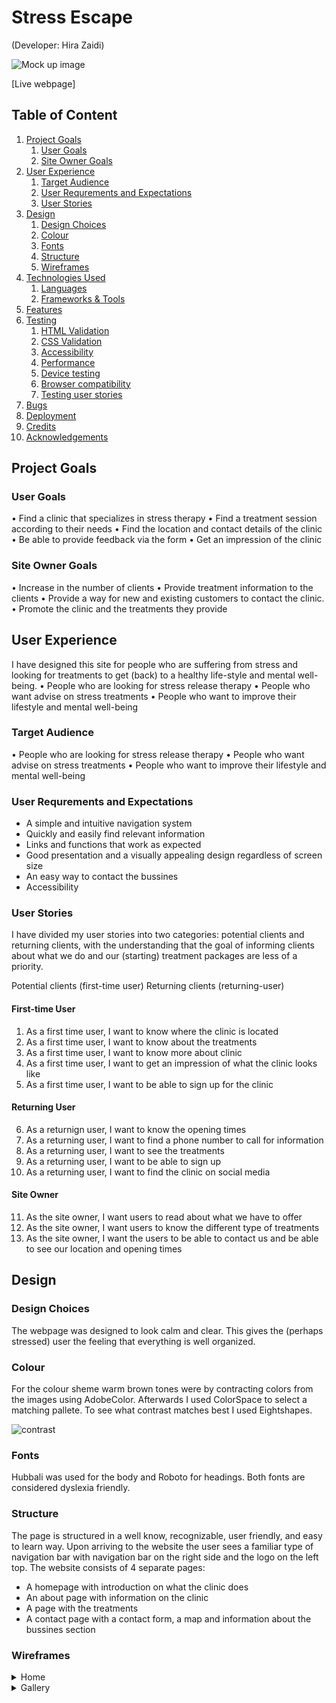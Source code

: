 # Stress Escape
(Developer: Hira Zaidi)

![Mock up image](https://user-images.githubusercontent.com/98779723/160789958-2d5e3a3d-af03-4cac-8c71-74888cc2ad18.PNG)


[Live webpage]

## Table of Content

1. [Project Goals](#project-goals)
    1. [User Goals](#user-goals)
    2. [Site Owner Goals](#site-owner-goals)
2. [User Experience](#user-experience)
    1. [Target Audience](#target-audience)
    2. [User Requrements and Expectations](#user-requrements-and-expectations)
    3. [User Stories](#user-stories)
3. [Design](#design)
    1. [Design Choices](#design-choices)
    2. [Colour](#colours)
    3. [Fonts](#fonts)
    4. [Structure](#structure)
    5. [Wireframes](#wireframes)
4. [Technologies Used](#technologies-used)
    1. [Languages](#languages)
    2. [Frameworks & Tools](#frameworks-&-tools)
5. [Features](#features)
6. [Testing](#validation)
    1. [HTML Validation](#HTML-validation)
    2. [CSS Validation](#CSS-validation)
    3. [Accessibility](#accessibility)
    4. [Performance](#performance)
    5. [Device testing](#performing-tests-on-various-devices)
    6. [Browser compatibility](#browser-compatability)
    7. [Testing user stories](#testing-user-stories)
8. [Bugs](#Bugs)
9. [Deployment](#deployment)
10. [Credits](#credits)
11. [Acknowledgements](#acknowledgements)

## Project Goals 


### User Goals
•	Find a clinic that specializes in stress therapy
•	Find a treatment session according to their needs
•	Find the location and contact details of the clinic
•	Be able to provide feedback via the form
•	Get an impression of the clinic


### Site Owner Goals
•	Increase in the number of clients
•	Provide treatment information to the clients
•	Provide a way for new and existing customers to contact the clinic.
•	Promote the clinic and the treatments they provide


## User Experience
I have designed this site for people who are suffering from stress and looking for treatments to get (back) to a healthy life-style and mental well-being.
•	People who are looking for stress release therapy
•	People who want advise on stress treatments
•	People who want to improve their lifestyle and mental well-being


### Target Audience
•	People who are looking for stress release therapy
•	People who want advise on stress treatments
•	People who want to improve their lifestyle and mental well-being

### User Requrements and Expectations

- A simple and intuitive navigation system
- Quickly and easily find relevant information
- Links and functions that work as expected
- Good presentation and a visually appealing design regardless of screen size
- An easy way to contact the bussines
- Accessibility

### User Stories
I have divided my user stories into two categories: potential clients and returning clients, with the understanding that the goal of informing clients about what we do and our (starting) treatment packages are less of a priority.

Potential clients (first-time user)
Returning clients (returning-user)


#### First-time User 
1. As a first time user, I want to know where the clinic is located
2. As a first time user, I want to know about the treatments
3. As a first time user, I want to know more about clinic
4. As a first time user, I want to get an impression of what the clinic looks like
5. As a first time user, I want to be able to sign up for the clinic

#### Returning User
6. As a returnign user, I want to know the opening times
7. As a returning user, I want to find a phone number to call for information
8. As a returning user, I want to see the treatments
9. As a returning user, I want to be able to sign up 
10. As a returning user, I want to find the clinic on social media


#### Site Owner 
11. As the site owner, I want users to read about what we have to offer
12. As the site owner, I want users to know the different type of treatments
13. As the site owner, I want the users to be able to contact us and be able to see our location and opening times

## Design

### Design Choices
The webpage was designed to look calm and clear. This gives the (perhaps stressed) user the feeling that everything is well organized. 

### Colour
For the colour sheme warm brown tones were by contracting colors from the images using AdobeColor. Afterwards I used ColorSpace to select a matching pallete. To see what contrast matches best I used Eightshapes.

![contrast](https://user-images.githubusercontent.com/98779723/159938189-da8435f1-b2ad-4150-b7f5-dba48ae9a5ba.PNG)

### Fonts
Hubbali was used for the body and Roboto for headings. Both fonts are considered dyslexia friendly.

### Structure
The page is structured in a well know, recognizable, user friendly, and easy to learn way. Upon arriving to the website the user sees a familiar type of navigation bar with navigation bar on the right side and the logo on the left top.
The website consists of 4 separate pages: 
- A homepage with introduction on what the clinic does
- An about page with information on the clinic
- A page with the treatments 
- A contact page with a contact form, a map and information about the bussines section

### Wireframes

<details><summary>Home</summary>

![New Wireframe 1 (1)](https://user-images.githubusercontent.com/98779723/160602770-b03e334c-c383-4dad-98b5-44f79abfdc1f.png)

</details>

<details><summary>Gallery</summary>
    
![New Wireframe 2](https://user-images.githubusercontent.com/98779723/160790837-41de3721-0546-4b46-b34a-56798d995653.png)

    </details>

<details><summary>Treatments</summary>

![Wireframe Treatments](https://user-images.githubusercontent.com/98779723/160085365-e2a68c18-9d70-44fd-97a3-caf357d4bfe3.png)
    </details>

<details><summary>Contact Us</summary>


![contact](https://user-images.githubusercontent.com/98779723/160282729-5f5f695d-a580-4bc5-af4b-66ba396098f3.png)
</details>

## Technologies Used

### Languages
- HTML
- CSS

### Frameworks & Tools

- Git
- GitHub
- Gitpod
- Tinypng
- EighShapes
- Balsamiq
- Google Fonts
- Adobe Color
- Font Awsome

## Features
The page consists of 4 pages and 8 features

### Logo and Navigation Bar
- Featured on all the pages
- The navbar is fully responsive and when you hover it highlight the button
- User stories 2, 3, 4, 5, 8, 9
![logo and navbar](https://user-images.githubusercontent.com/98779723/160284792-eb9aff62-ff33-4a2a-8edb-7089b4d189d4.PNG)


### Main picture
- Different on each page
- Relevant to the topic of the page
![mainp1](https://user-images.githubusercontent.com/98779723/160284801-500d684e-abb6-42d5-9a6a-f7c55b8d3793.PNG)
![mainp2](https://user-images.githubusercontent.com/98779723/160284802-8224d650-42cd-4c24-8004-e02c9a898b7d.PNG)
![mainp3](https://user-images.githubusercontent.com/98779723/160284804-896b0498-f5ca-487e-a044-b9c4ca5f2d62.PNG)
![mainp5](https://user-images.githubusercontent.com/98779723/160284807-6ac9b5c0-61fb-46ea-afc5-c3b536552564.PNG)


### Introduction on Index page
- Information about the Clinic
- Link to gallery page
- User stories 3, 4


### Map
- Location of the clinic
- User stories 1
![map](https://user-images.githubusercontent.com/98779723/160604981-31b98bf3-876d-4775-a742-8f7647ffb75a.PNG)


### Gallery
- Images that display an impression of the clinic
- User stories 3, 4


### Treatments
- Information on the 3 types of treatments that the clinic provides
- User stories 2, 3, 8

![treatment text](https://user-images.githubusercontent.com/98779723/160284892-2e8ff52c-c4ad-44da-ba20-34510026fe4c.PNG)

### Contact us and Form
- Information on form and options   
- Form that requires details
- User stories 5, 9

![form](https://user-images.githubusercontent.com/98779723/160284938-89468e78-6c24-4d6e-ac74-75301ce92fca.PNG)

### Footer
- Available on the bottom of each page
- Provides adress, opening timings and phone number of the Clinic
- User stories 1, 6, 7, 10
![footer](https://user-images.githubusercontent.com/98779723/160285883-6720c667-52f6-42c7-b0ef-b3dc2beaa327.PNG)


## Validation

### HTML Validation
The W3C Markup Validation Service was used to validate the HTML of the website. All pages pass with no errors no warnings to show.
<details><summary>Home</summary>
![htmlindex](https://user-images.githubusercontent.com/98779723/160773026-3516ab65-70be-4601-9189-9eaec50518a0.PNG)

</details>
<details><summary>Gallery</summary>
![htmlgallery](https://user-images.githubusercontent.com/98779723/160773053-c8dfa194-b28d-4ab5-b1ed-dfb37edeed01.PNG)

</details>
<details><summary>Treatment</summary>    
![htmltreat](https://user-images.githubusercontent.com/98779723/160773088-31d4a04e-771c-411b-8453-56133ed7c2f6.PNG)

</details>
<details><summary>Contact</summary>
![html contact](https://user-images.githubusercontent.com/98779723/160773113-867049b2-59bc-458a-992c-ec97f6731cd8.PNG)

</details>

### CSS Validation
The W3C Jigsaw CSS Validation Service was used to validate the CSS of the website.
<details><summary>style.css</summary>
![cssjigsaw](https://user-images.githubusercontent.com/98779723/160773318-48e23713-fa54-4a1a-a6e6-c276f14b7984.PNG)

</details>

### Accessibility
The WAVE WebAIM web accessibility evaluation tool was used to ensure the website met high accessibility standards. All pages pass with 0 errors.
<details><summary>Home</summary>
![waveindex](https://user-images.githubusercontent.com/98779723/160773391-3ecacb1f-991d-424c-9be1-113ad67b5f4c.PNG)

</details>
<details><summary>Gallery</summary>
![wavegallery](https://user-images.githubusercontent.com/98779723/160773418-76123761-2f11-4746-ae14-18d76522b4d3.PNG)

</details>
<details><summary>Treatment</summary>
![wavetreat](https://user-images.githubusercontent.com/98779723/160773442-0677920c-d006-4ab5-9aa6-8d54f841d6ee.PNG)

</details>
<details><summary>Contact</summary>
![wavecontact](https://user-images.githubusercontent.com/98779723/160773451-f0ba124c-262b-46fe-955c-b9cee6a2aca7.PNG)

</details>

### Performance 
Google Lighthouse in Google Chrome Developer Tools was used to test the performance of the website. 

<details><summary>Home</summary>
![lhhome](https://user-images.githubusercontent.com/98779723/160773488-2fdaf42a-29c2-4335-ab55-8c3b45f1c173.PNG)

</details>
<details><summary>Gallery</summary>
![lhgallery](https://user-images.githubusercontent.com/98779723/160773544-9007d25e-bfce-44ff-9ce8-211f19a0ce79.PNG)

</details>
<details><summary>Treatment</summary>

</details>

<details><summary>Contact</summary>
![lhcontact](https://user-images.githubusercontent.com/98779723/160773557-4f75cd0e-d180-4ab3-8c66-ed73b85b250e.PNG)

</details>

### Performing tests on various devices 
The website was tested on the following devices:
- Lenovo Yoga 2 Pro (both in pc and tablet mode)
- Honor 20 pro
- Xiaomi Redmi Note 7

In addition, the website was tested using Google Chrome Developer Tools Device Toggeling option for all available device options.

### Browser compatability
The website was tested on the following browsers:
- Google Chrome
- Mozilla Firefox
- Microsoft Egde

### Testing user stories

1. As a first time user, I want to know where the clinic is located

| **Feature** | **Action** | **Expected Result** | **Actual Result** |
|-------------|------------|---------------------|-------------------|
| Map | Navigate to the Contact Us page, locate the Google Map | Locating a map showing the location | Works as expected |
| Footer - contact information section | On any page scroll down to the footer | Find the address | Works as expected |

<details><summary>Screenshots</summary>

</details>
2. As a first time user, I want to know about the treatments

| **Feature** | **Action** | **Expected Result** | **Actual Result** |
|-------------|------------|---------------------|-------------------|
| Menu | Navigate to Treatments | Read info about treatments | Works as expected |

<details><summary>Screenshots</summary>

</details>

3. As a first time user, I want to know more about clinic

| **Feature** | **Action** | **Expected Result** | **Actual Result** |
|-------------|------------|---------------------|-------------------|
| Intro on main page | Scroll down on main page | Read introduction | Works as expected |
| Gallery | Click on Gallery in menu bar | View clinic images | Works as expected | 

<details><summary>Screenshots</summary>

</details>

4. As a first time user, I want to get an impression of what the clinic looks like

| **Feature** | **Action** | **Expected Result** | **Actual Result** |
|-------------|------------|---------------------|-------------------|
| Gallery | Click on Gallery in menu bar | View clinic images | Works as expected | 

<details><summary>Screenshots</summary>

</details>

5. As a first time user, I want to be able to sign up for the clinic


| **Feature** | **Action** | **Expected Result** | **Actual Result** |
|-------------|------------|---------------------|-------------------|
| Form | Click on Contact on the menu bar | Fill in Sign Up Form | Works as expected |

<details><summary>Screenshots</summary>

</details>

6. As a returnign user, I want to know the opening times

| **Feature** | **Action** | **Expected Result** | **Actual Result** |
|-------------|------------|---------------------|-------------------|
| Footer - opening times section | Scroll to the footer from any page | See opening times | Works as expected |

<details><summary>Screenshots</summary>

</details>

7. As a returning user, I want to find a phone number to call for information

| **Feature** | **Action** | **Expected Result** | **Actual Result** |
|-------------|------------|---------------------|-------------------|
| Footer - opening times section | Scroll to the footer from any page | See phone number | Works as expected |


<details><summary>Screenshots</summary>

</details>

8. As a returning user, I want to see the treatments

| **Feature** | **Action** | **Expected Result** | **Actual Result** |
|-------------|------------|---------------------|-------------------|
| Menu | Navigate to Treatments | Read info about treatments | Works as expected ||

<details><summary>Screenshots</summary>

</details>

9. As a returning user, I want to be able to sign up 

| **Feature** | **Action** | **Expected Result** | **Actual Result** |
|-------------|------------|---------------------|-------------------|
| Form | Click on Contact on the menu bar | Fill in Sign Up Form | Works as expected |

<details><summary>Screenshots</summary>

</details>

10. As a returning user, I want to find the clinic on social media

| **Feature** | **Action** | **Expected Result** | **Actual Result** |
|-------------|------------|---------------------|-------------------|
| Footer  | Scroll down on any page | Click on social media links | Works as expected | 

<details><summary>Screenshots</summary>

</details>

11. As the site owner, I want users to read about what we have to offer

| **Feature** | **Action** | **Expected Result** | **Actual Result** |
|-------------|------------|---------------------|-------------------|
| Intro on main page | Scroll down on main page | Read introduction | Works as expected |


<details><summary>Screenshots</summary>

</details>

12. As the site owner, I want users to know the different type of treatments
| **Feature** | **Action** | **Expected Result** | **Actual Result** |
| Menu | Navigate to Treatments | Read info about treatments | Works as expected |

<details><summary>Screenshots</summary>

</details>

13. As the site owner, I want the users to be able to contact us and be able to see our location and opening times

| **Feature** | **Action** | **Expected Result** | **Actual Result** |
|-------------|------------|---------------------|-------------------|
| Footer - opening times section | Scroll to the footer from any page | See phone number | Works as expected |
| Map | Navigate to the Contact Us page, locate the Google Map | Locating a map showing the location | Works as expected |
| Footer - contact information section | On any page scroll down to the footer | Find the address | Works as expected |


